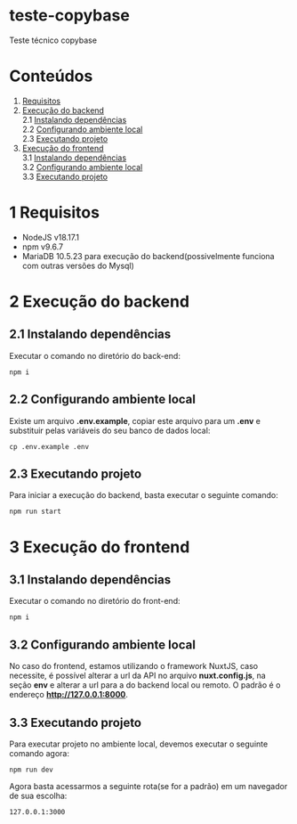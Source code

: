 # teste-copybase

Teste técnico copybase

# Conteúdos

1. [Requisitos](#Requisitos)<br>
2. [Execução do backend](#Execução-do-backend)<br>
   2.1 [Instalando dependências](##Instalando-dependências)<br>
   2.2 [Configurando ambiente local](##Configurando-ambiente-local)<br>
   2.3 [Executando projeto](##Executando-projeto)<br>
3. [Execução do frontend](#Execução-do-frontend)<br>
   3.1 [Instalando dependências](##Instalando-dependências)<br>
   3.2 [Configurando ambiente local](##Configurando-ambiente-local)<br>
   3.3 [Executando projeto](##Executando-projeto)<br>

# 1 Requisitos

- NodeJS v18.17.1
- npm v9.6.7
- MariaDB 10.5.23 para execução do backend(possivelmente funciona com outras versões do Mysql)

# 2 Execução do backend

## 2.1 Instalando dependências

Executar o comando no diretório do back-end:

```console
npm i
```

## 2.2 Configurando ambiente local

Existe um arquivo **.env.example**, copiar este arquivo para um **.env** e substituir pelas variáveis do seu banco de dados local:

```console
cp .env.example .env
```

## 2.3 Executando projeto

Para iniciar a execução do backend, basta executar o seguinte comando:

```console
npm run start
```

# 3 Execução do frontend

## 3.1 Instalando dependências

Executar o comando no diretório do front-end:

```console
npm i
```

## 3.2 Configurando ambiente local

No caso do frontend, estamos utilizando o framework NuxtJS, caso necessite, é possível alterar a url da API no arquivo **nuxt.config.js**, na seção **env** e alterar a url para a do backend local ou remoto. O padrão é o endereço **http://127.0.0.1:8000**.

## 3.3 Executando projeto

Para executar projeto no ambiente local, devemos executar o seguinte comando agora:

```console
npm run dev
```

Agora basta acessarmos a seguinte rota(se for a padrão) em um navegador de sua escolha:

`127.0.0.1:3000`
